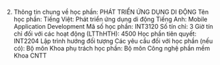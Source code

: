 2. Thông tin chung về học phần: PHÁT TRIỂN ỨNG DỤNG DI ĐỘNG Tên học phần: Tiếng Việt: Phát triển ứng dụng di động Tiếng Anh: Mobile Application Development Mã số học phần: INT3120 Số tín chỉ: 3 Giờ tín chỉ đối với các hoạt động (LTThHTH): 4500 Học phần tiên quyết: INT2204 Lập trình hướng đối tượng Các yêu cầu đối với học phần (nếu có): Bộ môn Khoa phụ trách học phần: Bộ môn Công nghệ phần mềm Khoa CNTT
